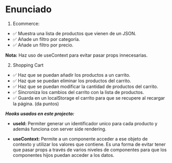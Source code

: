 # Enunciado

1. Ecommerce:

+ ✅ Muestra una lista de productos que vienen de un JSON.
+ ✅ Añade un filtro por categoría.
+ ✅ Añade un filtro por precio.

**Nota:** Haz uso de useContext para evitar pasar props innecesarias.

2. Shopping Cart

+ ✅ Haz que se puedan añadir los productos a un carrito.
+ ✅ Haz que se puedan eliminar los productos del carrito.
+ ✅ Haz que se puedan modificar la cantidad de productos del carrito.
+ ✅ Sincroniza los cambios del carrito con la lista de productos.
+ ✅ Guarda en un localStorage el carrito para que se recupere al recargar la página. (da puntos)

**_Hooks usados en este projecto:_**

+ **useId:** Permiter generar un identificador unico para cada producto y además funciona con server side rendering.

+ **useContext:** Permite a un componente acceder a ese objeto de contexto y utilizar los valores que contiene. Es una forma de evitar tener que pasar props a través de varios niveles de componentes para que los componentes hijos puedan acceder a los datos.

